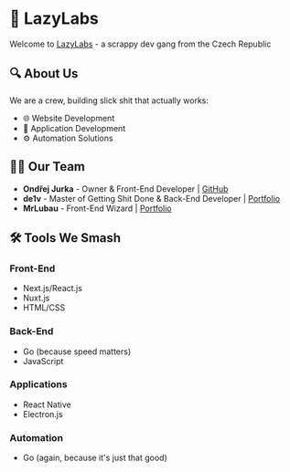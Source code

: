 # 🚀 LazyLabs

Welcome to [LazyLabs](https://lazylabs.cz) - a scrappy dev gang from the Czech Republic

## 🔍 About Us

We are a crew, building slick shit that actually works:

- 🌐 Website Development
- 📱 Application Development
- ⚙️ Automation Solutions

## 👨‍💻 Our Team

- **Ondřej Jurka** - Owner & Front-End Developer | [GitHub](https://github.com/ondrejjurka)
- **de1v** -  Master of Getting Shit Done & Back-End Developer | [Portfolio](https://de1v.eu)
- **MrLubau** - Front-End Wizard | [Portfolio](https://mrlubau.eu)

## 🛠️ Tools We Smash

### Front-End
- Next.js/React.js
- Nuxt.js
- HTML/CSS

### Back-End
- Go (because speed matters)
- JavaScript

### Applications
- React Native
- Electron.js

### Automation
- Go (again, because it's just that good)
